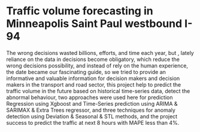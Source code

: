 # Traffic volume forecasting in Minneapolis Saint Paul westbound I-94
The wrong decisions wasted billions, efforts, and
time each year, but , lately reliance on the data in decisions
become obligatory, which reduce the wrong decisions possibility,
and instead of rely on the human experience, the date became
our fascinating guide, so we tried to provide an informative and
valuable information for decision makers and decision makers
in the transport and road sector, this project help to predict
the traffic volume in the future based on historical time-series
data, detect the abnormal behaviour, two approaches were used
here for prediction Regression using Xgboost and Time-Series
prediction using ARIMA & SARIMAX & Extra Trees regressor,
and three techniques for anomaly detection using Deviation &
Seasonal & STL methods, and the project success to predict the
traffic at next 8 hours with MAPE less than 4%.
